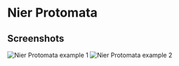 # Nier Protomata

## Screenshots

![Nier Protomata example 1](https://raw.github.com/julianmaster/NierProtomata/master/readme-media/gameplay1.png)
![Nier Protomata example 2](https://raw.github.com/julianmaster/NierProtomata/master/readme-media/gameplay2.png)